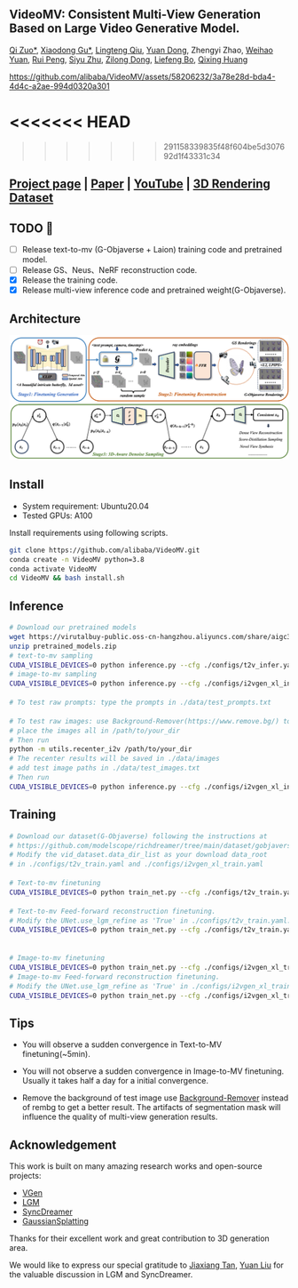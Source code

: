 ## VideoMV: Consistent Multi-View Generation Based on Large Video Generative Model.

[Qi Zuo\*](https://scholar.google.com/citations?view_op=list_works&hl=en&user=UDnHe2IAAAAJ),
[Xiaodong Gu\*](https://scholar.google.com.hk/citations?user=aJPO514AAAAJ&hl=zh-CN&oi=ao),
[Lingteng Qiu](https://lingtengqiu.github.io/),
[Yuan Dong](https://mutianxu.github.io/),
Zhengyi Zhao,
[Weihao Yuan](https://weihao-yuan.com/),
[Rui Peng](https://prstrive.github.io/),
[Siyu Zhu](https://sites.google.com/site/zhusiyucs/home/),
[Zilong Dong](https://scholar.google.com/citations?user=GHOQKCwAAAAJ&hl=zh-CN&oi=ao),
[Liefeng Bo](https://research.cs.washington.edu/istc/lfb/),
[Qixing Huang](https://www.cs.utexas.edu/~huangqx/)



https://github.com/alibaba/VideoMV/assets/58206232/3a78e28d-bda4-4d4c-a2ae-994d0320a301


<<<<<<< HEAD
=======

>>>>>>> 291158339835f48f604be5d307692d1f43331c34
## [Project page](https://aigc3d.github.io/VideoMV) | [Paper](https://arxiv.org/abs/2311.16918) | [YouTube](https://www.youtube.com/watch?v=zxjX5p0p0Ks) | [3D Rendering Dataset](https://aigc3d.github.io/gobjaverse)

## TODO  :triangular_flag_on_post:
- [ ]  Release text-to-mv (G-Objaverse + Laion) training code and pretrained model.
- [ ]  Release GS、Neus、NeRF reconstruction code.
- [x]  Release the training code.
- [x]  Release multi-view inference code and pretrained weight(G-Objaverse).

## Architecture

![architecture](assets/f.png)

## Install

- System requirement: Ubuntu20.04
- Tested GPUs: A100

Install requirements using following scripts.

```bash
git clone https://github.com/alibaba/VideoMV.git
conda create -n VideoMV python=3.8
conda activate VideoMV
cd VideoMV && bash install.sh
```

## Inference

```bash
# Download our pretrained models
wget https://virutalbuy-public.oss-cn-hangzhou.aliyuncs.com/share/aigc3d/pretrained_models.zip
unzip pretrained_models.zip
# text-to-mv sampling
CUDA_VISIBLE_DEVICES=0 python inference.py --cfg ./configs/t2v_infer.yaml
# image-to-mv sampling
CUDA_VISIBLE_DEVICES=0 python inference.py --cfg ./configs/i2vgen_xl_infer.yaml

# To test raw prompts: type the prompts in ./data/test_prompts.txt

# To test raw images: use Background-Remover(https://www.remove.bg/) to get the foreground of images
# place the images all in /path/to/your_dir
# Then run
python -m utils.recenter_i2v /path/to/your_dir
# The recenter results will be saved in ./data/images
# add test image paths in ./data/test_images.txt
# Then run
CUDA_VISIBLE_DEVICES=0 python inference.py --cfg ./configs/i2vgen_xl_infer.yaml
```

## Training

```bash
# Download our dataset(G-Objaverse) following the instructions at 
# https://github.com/modelscope/richdreamer/tree/main/dataset/gobjaverse
# Modify the vid_dataset.data_dir_list as your download data_root 
# in ./configs/t2v_train.yaml and ./configs/i2vgen_xl_train.yaml

# Text-to-mv finetuning
CUDA_VISIBLE_DEVICES=0 python train_net.py --cfg ./configs/t2v_train.yaml

# Text-to-mv Feed-forward reconstruction finetuning.
# Modify the UNet.use_lgm_refine as 'True' in ./configs/t2v_train.yaml. Then
CUDA_VISIBLE_DEVICES=0 python train_net.py --cfg ./configs/t2v_train.yaml


# Image-to-mv finetuning
CUDA_VISIBLE_DEVICES=0 python train_net.py --cfg ./configs/i2vgen_xl_train.yaml
# Image-to-mv Feed-forward reconstruction finetuning.
# Modify the UNet.use_lgm_refine as 'True' in ./configs/i2vgen_xl_train.yaml. Then
CUDA_VISIBLE_DEVICES=0 python train_net.py --cfg ./configs/i2vgen_xl_train.yaml
```

## Tips

- You will observe a sudden convergence in Text-to-MV finetuning(~5min).

- You will not observe a sudden convergence in Image-to-MV finetuning. Usually it takes half a day for a initial convergence.

- Remove the background of test image use [Background-Remover](https://www.remove.bg/) instead of rembg to get a better result. The artifacts of segmentation mask will influence the quality of multi-view generation results.

## Acknowledgement

This work is built on many amazing research works and open-source projects:

- [VGen](https://github.com/ali-vilab/VGen)
- [LGM](https://github.com/3DTopia/LGM)
- [SyncDreamer](https://github.com/liuyuan-pal/SyncDreamer)
- [GaussianSplatting](https://github.com/graphdeco-inria/gaussian-splatting)

Thanks for their excellent work and great contribution to 3D generation area.

We would like to express our special gratitude to [Jiaxiang Tan](https://github.com/ashawkey), [Yuan Liu](https://github.com/liuyuan-pal) for the valuable discussion in LGM and SyncDreamer.
